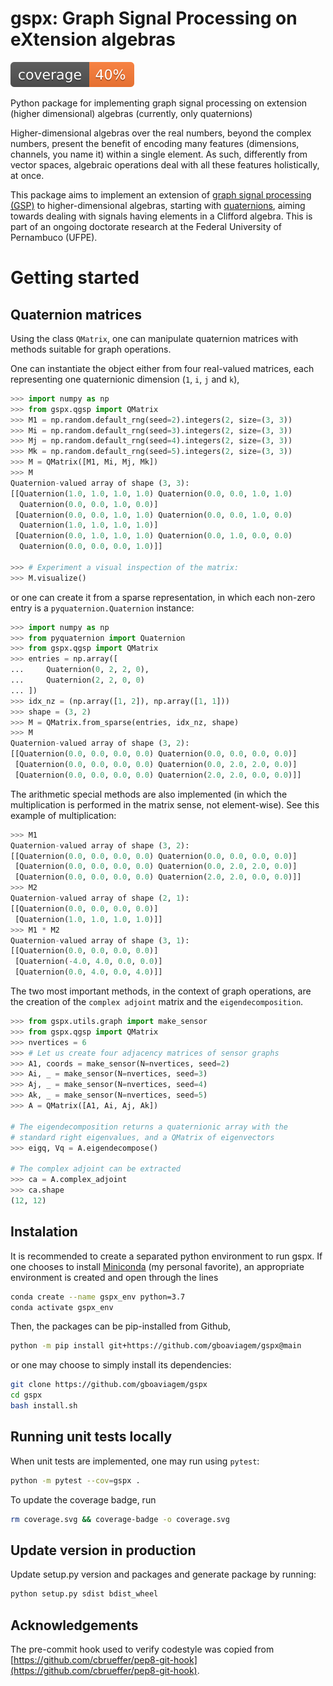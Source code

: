 # gspx: Graph Signal Processing on eXtension algebras
![coverage](./coverage.svg)

Python package for implementing graph signal processing on extension (higher dimensional) algebras (currently, only quaternions)


Higher-dimensional algebras over the real numbers, beyond the complex numbers, present the benefit of encoding many features (dimensions, channels, you name it) within a single element. As such, differently from vector spaces, algebraic operations deal with all these features holistically, at once.

This package aims to implement an extension of [graph signal processing (GSP)](https://arxiv.org/pdf/1712.00468) to higher-dimensional algebras, starting with [quaternions](https://en.wikipedia.org/wiki/Quaternion), aiming towards dealing with signals having elements in a Clifford algebra. This is part of an ongoing doctorate research at the Federal University of Pernambuco (UFPE).

# Getting started

## Quaternion matrices
Using the class `QMatrix`, one can manipulate quaternion matrices
with methods suitable for graph operations.

One can instantiate the object either from four real-valued matrices,
each representing one quaternionic dimension (`1`, `i`, `j` and `k`),
```py
>>> import numpy as np
>>> from gspx.qgsp import QMatrix
>>> M1 = np.random.default_rng(seed=2).integers(2, size=(3, 3))
>>> Mi = np.random.default_rng(seed=3).integers(2, size=(3, 3))
>>> Mj = np.random.default_rng(seed=4).integers(2, size=(3, 3))
>>> Mk = np.random.default_rng(seed=5).integers(2, size=(3, 3))
>>> M = QMatrix([M1, Mi, Mj, Mk])
>>> M
Quaternion-valued array of shape (3, 3):
[[Quaternion(1.0, 1.0, 1.0, 1.0) Quaternion(0.0, 0.0, 1.0, 1.0)
  Quaternion(0.0, 0.0, 1.0, 0.0)]
 [Quaternion(0.0, 0.0, 1.0, 1.0) Quaternion(0.0, 0.0, 1.0, 0.0)
  Quaternion(1.0, 1.0, 1.0, 1.0)]
 [Quaternion(0.0, 1.0, 1.0, 1.0) Quaternion(0.0, 1.0, 0.0, 0.0)
  Quaternion(0.0, 0.0, 0.0, 1.0)]]

>>> # Experiment a visual inspection of the matrix:
>>> M.visualize()
```
or one can create it from a sparse representation, in which each
non-zero entry is a `pyquaternion.Quaternion` instance:
```py
>>> import numpy as np
>>> from pyquaternion import Quaternion
>>> from gspx.qgsp import QMatrix
>>> entries = np.array([
...     Quaternion(0, 2, 2, 0),
...     Quaternion(2, 2, 0, 0)
... ])
>>> idx_nz = (np.array([1, 2]), np.array([1, 1]))
>>> shape = (3, 2)
>>> M = QMatrix.from_sparse(entries, idx_nz, shape)
>>> M
Quaternion-valued array of shape (3, 2):
[[Quaternion(0.0, 0.0, 0.0, 0.0) Quaternion(0.0, 0.0, 0.0, 0.0)]
 [Quaternion(0.0, 0.0, 0.0, 0.0) Quaternion(0.0, 2.0, 2.0, 0.0)]
 [Quaternion(0.0, 0.0, 0.0, 0.0) Quaternion(2.0, 2.0, 0.0, 0.0)]]
```

The arithmetic special methods are also implemented (in which the
multiplication is performed in the matrix sense, not element-wise). See this example of multiplication:
```py
>>> M1
Quaternion-valued array of shape (3, 2):
[[Quaternion(0.0, 0.0, 0.0, 0.0) Quaternion(0.0, 0.0, 0.0, 0.0)]
 [Quaternion(0.0, 0.0, 0.0, 0.0) Quaternion(0.0, 2.0, 2.0, 0.0)]
 [Quaternion(0.0, 0.0, 0.0, 0.0) Quaternion(2.0, 2.0, 0.0, 0.0)]]
>>> M2
Quaternion-valued array of shape (2, 1):
[[Quaternion(0.0, 0.0, 0.0, 0.0)]
 [Quaternion(1.0, 1.0, 1.0, 1.0)]]
>>> M1 * M2
Quaternion-valued array of shape (3, 1):
[[Quaternion(0.0, 0.0, 0.0, 0.0)]
 [Quaternion(-4.0, 4.0, 0.0, 0.0)]
 [Quaternion(0.0, 4.0, 0.0, 4.0)]]
```

The two most important methods, in the context of graph operations,
are the creation of the `complex adjoint` matrix and the `eigendecomposition`.
```py
>>> from gspx.utils.graph import make_sensor
>>> from gspx.qgsp import QMatrix
>>> nvertices = 6
>>> # Let us create four adjacency matrices of sensor graphs
>>> A1, coords = make_sensor(N=nvertices, seed=2)
>>> Ai, _ = make_sensor(N=nvertices, seed=3)
>>> Aj, _ = make_sensor(N=nvertices, seed=4)
>>> Ak, _ = make_sensor(N=nvertices, seed=5)
>>> A = QMatrix([A1, Ai, Aj, Ak])

# The eigendecomposition returns a quaternionic array with the
# standard right eigenvalues, and a QMatrix of eigenvectors
>>> eigq, Vq = A.eigendecompose()

# The complex adjoint can be extracted
>>> ca = A.complex_adjoint
>>> ca.shape
(12, 12)
```

## Instalation

It is recommended to create a separated python environment to run gspx. If one chooses to install [Miniconda](https://docs.conda.io/en/latest/miniconda.html) (my personal favorite), an appropriate environment is created and open through the lines
```sh
conda create --name gspx_env python=3.7
conda activate gspx_env
```

Then, the packages can be pip-installed from Github,

```sh
python -m pip install git+https://github.com/gboaviagem/gspx@main
```

or one may choose to simply install its dependencies:

```sh
git clone https://github.com/gboaviagem/gspx
cd gspx
bash install.sh
```

## Running unit tests locally

When unit tests are implemented, one may run using `pytest`:
```sh
python -m pytest --cov=gspx .
```
To update the coverage badge, run
```sh
rm coverage.svg && coverage-badge -o coverage.svg
```

## Update version in production

Update setup.py version and packages and generate package by running:

```sh
python setup.py sdist bdist_wheel
```

## Acknowledgements

The pre-commit hook used to verify codestyle was copied from
[https://github.com/cbrueffer/pep8-git-hook](https://github.com/cbrueffer/pep8-git-hook).
